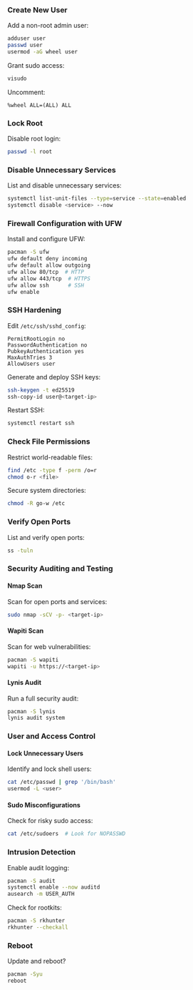### Create New User

Add a non-root admin user:

```bash
adduser user  
passwd user  
usermod -aG wheel user  
```

Grant sudo access:

```bash
visudo  
```

Uncomment:

```text
%wheel ALL=(ALL) ALL  
```

### Lock Root

Disable root login:

```bash
passwd -l root  
```

### Disable Unnecessary Services

List and disable unnecessary services:

```bash
systemctl list-unit-files --type=service --state=enabled  
systemctl disable <service> --now  
```

### Firewall Configuration with UFW

Install and configure UFW:

```bash
pacman -S ufw  
ufw default deny incoming  
ufw default allow outgoing  
ufw allow 80/tcp  # HTTP  
ufw allow 443/tcp  # HTTPS  
ufw allow ssh      # SSH  
ufw enable  
```

### SSH Hardening

Edit `/etc/ssh/sshd_config`:

```text
PermitRootLogin no  
PasswordAuthentication no  
PubkeyAuthentication yes  
MaxAuthTries 3  
AllowUsers user  
```

Generate and deploy SSH keys:

```bash
ssh-keygen -t ed25519  
ssh-copy-id user@<target-ip>  
```

Restart SSH:

```bash
systemctl restart ssh  
```

### Check File Permissions

Restrict world-readable files:

```bash
find /etc -type f -perm /o=r  
chmod o-r <file>  
```

Secure system directories:

```bash
chmod -R go-w /etc  
```

### Verify Open Ports

List and verify open ports:

```bash
ss -tuln  
```

### Security Auditing and Testing

#### Nmap Scan

Scan for open ports and services:

```bash
sudo nmap -sCV -p- <target-ip>  
```

#### Wapiti Scan

Scan for web vulnerabilities:

```bash
pacman -S wapiti  
wapiti -u https://<target-ip>  
```

#### Lynis Audit

Run a full security audit:

```bash
pacman -S lynis  
lynis audit system  
```

### User and Access Control

#### Lock Unnecessary Users

Identify and lock shell users:

```bash
cat /etc/passwd | grep '/bin/bash'  
usermod -L <user>  
```

#### Sudo Misconfigurations

Check for risky sudo access:

```bash
cat /etc/sudoers  # Look for NOPASSWD  
```

### Intrusion Detection

Enable audit logging:

```bash
pacman -S audit  
systemctl enable --now auditd  
ausearch -m USER_AUTH  
```

Check for rootkits:

```bash
pacman -S rkhunter  
rkhunter --checkall  
```

### Reboot

Update and reboot?

```bash
pacman -Syu
reboot  
```